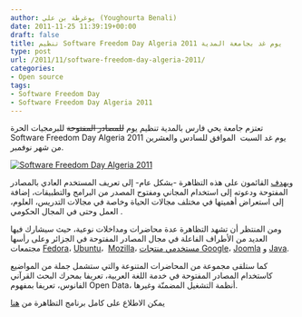 ```yaml
---
author: يوغرطة بن علي (Youghourta Benali)
date: 2011-11-25 11:39:19+00:00
draft: false
title: تنظيم Software Freedom Day Algeria 2011 يوم غد بجامعة المدية
type: post
url: /2011/11/software-freedom-day-algeria-2011/
categories:
- Open source
tags:
- Software Freedom Day
- Software Freedom Day Algeria 2011
---
```


تعتزم جامعة يحي فارس بالمدية تنظيم يوم <del>للمصادر المفتوحة</del> للبرمجيات الحرة Software Freedom Day Algeria 2011 يوم غد السبت  الموافق للسادس والعشرين من شهر نوفمبر.




[![Software Freedom Day Algeria 2011](https://www.it-scoop.com/wp-content/uploads/2011/11/Software-Freedom-Day-Algeria-2011.png)
](https://www.it-scoop.com/wp-content/uploads/2011/11/Software-Freedom-Day-Algeria-2011.png)




و[يهدف](http://www.univ-medea.dz/sfddz2011) القائمون على هذه التظاهرة -بشكل عام- إلى تعريف المستخدم العادي بالمصادر المفتوحة ودعوته إلى استخدام المجاني ومفتوح المصدر من البرامج والتطبيقات، إضافة إلى استعراض أهميتها في مختلف مجالات الحياة وخاصة في مجالات التدريس، العلوم،  العمل وحتى في المجال الحكومي.




ومن المنتظر أن تشهد التظاهرة عدة محاضرات ومداخلات نوعية، حيث سيشارك فيها العديد من الأطراف الفاعلة في مجال المصادر المفتوحة في الجزائر وعلى رأسها مجتمعات [Fedora](http://fedora-algeria.org/)، [Ubuntu](https://wiki.ubuntu.com/AlgerianTeam)،  [Mozilla](http://mozilla-algeria.org/)، [مستخدمي منتجات Google](http://algiers.gtugs.org/home)، [Joomla](http://www.aauj.org/) و [Java](http://algeria-jug.blogspot.com/).




كما ستلقى مجموعة من المحاضرات المتنوعة والتي ستشمل جملة من المواضيع كاستخدام المصادر المفتوحة في خدمة اللغة العربية، تعريفا بمحرك البحث القرآني الفانوس، تعريفا بمفهوم Open Data، أنظمة التشغيل المضمنّة وغيرها.




يمكن الاطلاع على كامل برنامج التظاهرة من [هنا](http://www.univ-medea.dz/documents/SFD%20Algeria%202011%20Planning.pdf)
